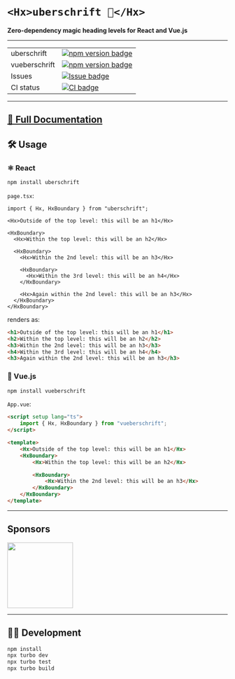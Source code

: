 # `<Hx>uberschrift 🧢</Hx>`

**Zero-dependency magic heading levels for React and Vue.js**

---

|  |  |
| ----------- | ------------------------------------------------------------ |
| uberschrift | [![npm version badge](https://img.shields.io/npm/v/uberschrift?style=flat-square)](https://npmjs.com/package/uberschrift) |
| vueberschrift | [![npm version badge](https://img.shields.io/npm/v/vueberschrift?style=flat-square)](https://npmjs.com/package/vueberschrift) |
| Issues | [![Issue badge](https://img.shields.io/github/issues/peerigon/uberschrift?style=flat-square)](https://github.com/peerigon/uberschrift/issues) |
| CI status | [![CI badge](https://github.com/peerigon/uberschrift/actions/workflows/ci.yml/badge.svg)](https://github.com/peerigon/uberschrift/actions/workflows/pull_request.yml) |

---

## [📖 Full Documentation](https://uberschrift.peerigon.io)

## 🛠️ Usage

### ⚛️ React

```sh
npm install uberschrift
```

`page.tsx`:

```tsx
import { Hx, HxBoundary } from "uberschrift";

<Hx>Outside of the top level: this will be an h1</Hx>

<HxBoundary>
  <Hx>Within the top level: this will be an h2</Hx>

  <HxBoundary>
    <Hx>Within the 2nd level: this will be an h3</Hx>

    <HxBoundary>
      <Hx>Within the 3rd level: this will be an h4</Hx>
    </HxBoundary>

    <Hx>Again within the 2nd level: this will be an h3</Hx>
  </HxBoundary>
</HxBoundary>
```

renders as:

```html
<h1>Outside of the top level: this will be an h1</h1>
<h2>Within the top level: this will be an h2</h2>
<h3>Within the 2nd level: this will be an h3</h3>
<h4>Within the 3rd level: this will be an h4</h4>
<h3>Again within the 2nd level: this will be an h3</h3>
```

### 🌲 Vue.js

```sh
npm install vueberschrift
```

`App.vue`:

```html
<script setup lang="ts">
	import { Hx, HxBoundary } from "vueberschrift";
</script>

<template>
	<Hx>Outside of the top level: this will be an h1</Hx>
	<HxBoundary>
		<Hx>Within the top level: this will be an h2</Hx>

		<HxBoundary>
			<Hx>Within the 2nd level: this will be an h3</Hx>
		</HxBoundary>
	</HxBoundary>
</template>
```

---

## Sponsors

[<img src="https://assets.peerigon.com/peerigon/logo/peerigon-logo-flat-spinat.png" width="150" />](https://peerigon.com)

---

## 👩‍💻 Development

```sh
npm install
npx turbo dev
npx turbo test
npx turbo build
```
